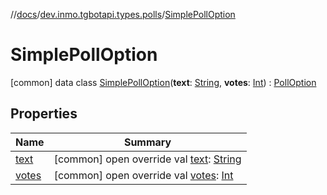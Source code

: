 //[docs](../../../index.md)/[dev.inmo.tgbotapi.types.polls](../index.md)/[SimplePollOption](index.md)



# SimplePollOption  
 [common] data class [SimplePollOption](index.md)(**text**: [String](https://kotlinlang.org/api/latest/jvm/stdlib/kotlin/-string/index.html), **votes**: [Int](https://kotlinlang.org/api/latest/jvm/stdlib/kotlin/-int/index.html)) : [PollOption](../-poll-option/index.md)   


## Properties  
  
|  Name |  Summary | 
|---|---|
| <a name="dev.inmo.tgbotapi.types.polls/SimplePollOption/text/#/PointingToDeclaration/"></a>[text](text.md)| <a name="dev.inmo.tgbotapi.types.polls/SimplePollOption/text/#/PointingToDeclaration/"></a> [common] open override val [text](text.md): [String](https://kotlinlang.org/api/latest/jvm/stdlib/kotlin/-string/index.html)   <br>|
| <a name="dev.inmo.tgbotapi.types.polls/SimplePollOption/votes/#/PointingToDeclaration/"></a>[votes](votes.md)| <a name="dev.inmo.tgbotapi.types.polls/SimplePollOption/votes/#/PointingToDeclaration/"></a> [common] open override val [votes](votes.md): [Int](https://kotlinlang.org/api/latest/jvm/stdlib/kotlin/-int/index.html)   <br>|

